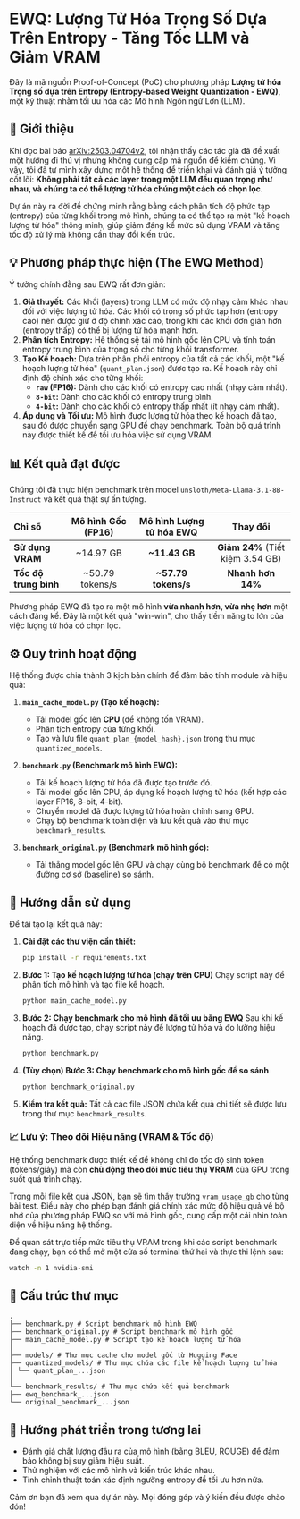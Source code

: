 # EWQ: Lượng Tử Hóa Trọng Số Dựa Trên Entropy - Tăng Tốc LLM và Giảm VRAM

Đây là mã nguồn Proof-of-Concept (PoC) cho phương pháp **Lượng tử hóa Trọng số dựa trên Entropy (Entropy-based Weight Quantization - EWQ)**, một kỹ thuật nhằm tối ưu hóa các Mô hình Ngôn ngữ Lớn (LLM).

## 🚀 Giới thiệu

Khi đọc bài báo [arXiv:2503.04704v2](https://arxiv.org/html/2503.04704v2), tôi nhận thấy các tác giả đã đề xuất một hướng đi thú vị nhưng không cung cấp mã nguồn để kiểm chứng. Vì vậy, tôi đã tự mình xây dựng một hệ thống để triển khai và đánh giá ý tưởng cốt lõi: **Không phải tất cả các layer trong một LLM đều quan trọng như nhau, và chúng ta có thể lượng tử hóa chúng một cách có chọn lọc.**

Dự án này ra đời để chứng minh rằng bằng cách phân tích độ phức tạp (entropy) của từng khối trong mô hình, chúng ta có thể tạo ra một "kế hoạch lượng tử hóa" thông minh, giúp giảm đáng kể mức sử dụng VRAM và tăng tốc độ xử lý mà không cần thay đổi kiến trúc.

## 💡 Phương pháp thực hiện (The EWQ Method)

Ý tưởng chính đằng sau EWQ rất đơn giản:

1.  **Giả thuyết:** Các khối (layers) trong LLM có mức độ nhạy cảm khác nhau đối với việc lượng tử hóa. Các khối có trọng số phức tạp hơn (entropy cao) nên được giữ ở độ chính xác cao, trong khi các khối đơn giản hơn (entropy thấp) có thể bị lượng tử hóa mạnh hơn.
2.  **Phân tích Entropy:** Hệ thống sẽ tải mô hình gốc lên CPU và tính toán entropy trung bình của trọng số cho từng khối transformer.
3.  **Tạo Kế hoạch:** Dựa trên phân phối entropy của tất cả các khối, một "kế hoạch lượng tử hóa" (`quant_plan.json`) được tạo ra. Kế hoạch này chỉ định độ chính xác cho từng khối:
    *   **`raw` (FP16):** Dành cho các khối có entropy cao nhất (nhạy cảm nhất).
    *   **`8-bit`:** Dành cho các khối có entropy trung bình.
    *   **`4-bit`:** Dành cho các khối có entropy thấp nhất (ít nhạy cảm nhất).
4.  **Áp dụng và Tối ưu:** Mô hình được lượng tử hóa theo kế hoạch đã tạo, sau đó được chuyển sang GPU để chạy benchmark. Toàn bộ quá trình này được thiết kế để tối ưu hóa việc sử dụng VRAM.

## 📊 Kết quả đạt được

Chúng tôi đã thực hiện benchmark trên model `unsloth/Meta-Llama-3.1-8B-Instruct` và kết quả thật sự ấn tượng.

| Chỉ số | Mô hình Gốc (FP16) | Mô hình Lượng tử hóa EWQ | Thay đổi |
| :--- | :---: | :---: | :---: |
| **Sử dụng VRAM** | ~14.97 GB | **~11.43 GB** | **Giảm 24%** (Tiết kiệm 3.54 GB) |
| **Tốc độ trung bình** | ~50.79 tokens/s | **~57.79 tokens/s** | **Nhanh hơn 14%** |

Phương pháp EWQ đã tạo ra một mô hình **vừa nhanh hơn, vừa nhẹ hơn** một cách đáng kể. Đây là một kết quả "win-win", cho thấy tiềm năng to lớn của việc lượng tử hóa có chọn lọc.

## ⚙️ Quy trình hoạt động

Hệ thống được chia thành 3 kịch bản chính để đảm bảo tính module và hiệu quả:

1.  **`main_cache_model.py` (Tạo kế hoạch):**
    *   Tải model gốc lên **CPU** (để không tốn VRAM).
    *   Phân tích entropy của từng khối.
    *   Tạo và lưu file `quant_plan_{model_hash}.json` trong thư mục `quantized_models`.

2.  **`benchmark.py` (Benchmark mô hình EWQ):**
    *   Tải kế hoạch lượng tử hóa đã được tạo trước đó.
    *   Tải model gốc lên CPU, áp dụng kế hoạch lượng tử hóa (kết hợp các layer FP16, 8-bit, 4-bit).
    *   Chuyển model đã được lượng tử hóa hoàn chỉnh sang GPU.
    *   Chạy bộ benchmark toàn diện và lưu kết quả vào thư mục `benchmark_results`.

3.  **`benchmark_original.py` (Benchmark mô hình gốc):**
    *   Tải thẳng model gốc lên GPU và chạy cùng bộ benchmark để có một đường cơ sở (baseline) so sánh.

## 🚀 Hướng dẫn sử dụng

Để tái tạo lại kết quả này:

1.  **Cài đặt các thư viện cần thiết:**
    ```bash
    pip install -r requirements.txt
    ```

2.  **Bước 1: Tạo kế hoạch lượng tử hóa (chạy trên CPU)**
    Chạy script này để phân tích mô hình và tạo file kế hoạch.
    ```bash
    python main_cache_model.py
    ```

3.  **Bước 2: Chạy benchmark cho mô hình đã tối ưu bằng EWQ**
    Sau khi kế hoạch đã được tạo, chạy script này để lượng tử hóa và đo lường hiệu năng.
    ```bash
    python benchmark.py
    ```

4.  **(Tùy chọn) Bước 3: Chạy benchmark cho mô hình gốc để so sánh**
    ```bash
    python benchmark_original.py
    ```

5.  **Kiểm tra kết quả:**
    Tất cả các file JSON chứa kết quả chi tiết sẽ được lưu trong thư mục `benchmark_results`.

### 📈 Lưu ý: Theo dõi Hiệu năng (VRAM & Tốc độ)

  Hệ thống benchmark được thiết kế để không chỉ đo tốc độ sinh token (tokens/giây) mà còn **chủ động theo dõi mức tiêu thụ VRAM** của GPU trong suốt quá trình chạy.

  Trong mỗi file kết quả JSON, bạn sẽ tìm thấy trường `vram_usage_gb` cho từng bài test. Điều này cho phép bạn đánh giá chính xác mức độ hiệu quả về bộ nhớ của phương pháp EWQ so với mô hình gốc, cung cấp một cái nhìn toàn diện về hiệu năng hệ thống.

  Để quan sát trực tiếp mức tiêu thụ VRAM trong khi các script benchmark đang chạy, bạn có thể mở một cửa sổ terminal thứ hai và thực thi lệnh sau:

  ```bash
  watch -n 1 nvidia-smi
  ```

## 📁 Cấu trúc thư mục
    .
    ├── benchmark.py # Script benchmark mô hình EWQ
    ├── benchmark_original.py # Script benchmark mô hình gốc
    ├── main_cache_model.py # Script tạo kế hoạch lượng tử hóa
    │
    ├── models/ # Thư mục cache cho model gốc từ Hugging Face
    ├── quantized_models/ # Thư mục chứa các file kế hoạch lượng tử hóa
    │ └── quant_plan_...json
    │
    └── benchmark_results/ # Thư mục chứa kết quả benchmark
    ├── ewq_benchmark_...json
    └── original_benchmark_...json


## 🔮 Hướng phát triển trong tương lai

*   Đánh giá chất lượng đầu ra của mô hình (bằng BLEU, ROUGE) để đảm bảo không bị suy giảm hiệu suất.
*   Thử nghiệm với các mô hình và kiến trúc khác nhau.
*   Tinh chỉnh thuật toán xác định ngưỡng entropy để tối ưu hơn nữa.

Cảm ơn bạn đã xem qua dự án này. Mọi đóng góp và ý kiến đều được chào đón!